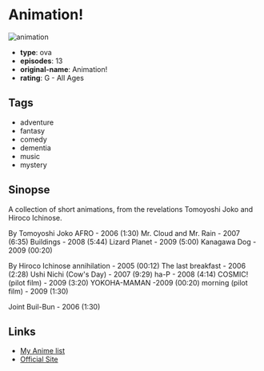 # Animation!

![animation](https://cdn.myanimelist.net/images/anime/8/19405.jpg)

-   **type**: ova
-   **episodes**: 13
-   **original-name**: Animation!
-   **rating**: G - All Ages

## Tags

-   adventure
-   fantasy
-   comedy
-   dementia
-   music
-   mystery

## Sinopse

A collection of short animations, from the revelations Tomoyoshi Joko and Hiroco Ichinose.

By Tomoyoshi Joko
AFRO - 2006 (1:30)
Mr. Cloud and Mr. Rain - 2007 (6:35)
Buildings - 2008 (5:44)
Lizard Planet - 2009 (5:00)
Kanagawa Dog - 2009 (00:20)

By Hiroco Ichinose
annihilation - 2005 (00:12)
The last breakfast - 2006 (2:28)
Ushi Nichi (Cow's Day) - 2007 (9:29)
ha-P - 2008 (4:14)
COSMIC! (pilot film) - 2009 (3:20)
YOKOHA-MAMAN -2009 (00:20)
morning (pilot film) - 2009 (1:30)

Joint
Buil-Bun - 2006 (1:30)

## Links

-   [My Anime list](https://myanimelist.net/anime/7939/Animation)
-   [Official Site](http://www.tomoyoshi-joko.com/)

